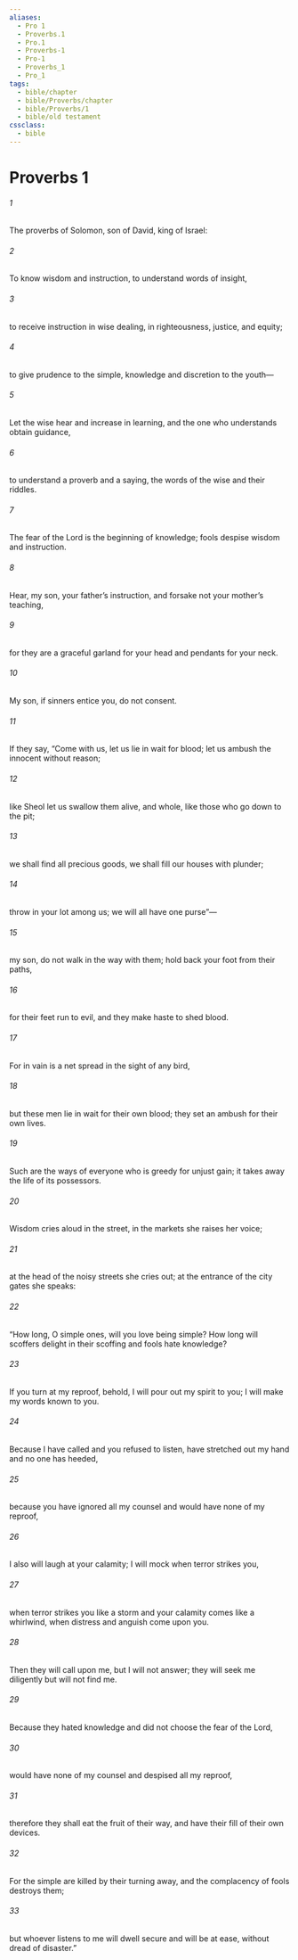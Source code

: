 ```yaml
---
aliases:
  - Pro 1
  - Proverbs.1
  - Pro.1
  - Proverbs-1
  - Pro-1
  - Proverbs_1
  - Pro_1
tags:
  - bible/chapter
  - bible/Proverbs/chapter
  - bible/Proverbs/1
  - bible/old testament
cssclass:
  - bible
---
```


# Proverbs 1

###### 1
The proverbs of Solomon, son of David, king of Israel:
###### 2
To know wisdom and instruction, to understand words of insight,
###### 3
to receive instruction in wise dealing, in righteousness, justice, and equity;
###### 4
to give prudence to the simple, knowledge and discretion to the youth—
###### 5
Let the wise hear and increase in learning, and the one who understands obtain guidance,
###### 6
to understand a proverb and a saying,   the words of the wise and their riddles.
###### 7
The fear of the Lord is the beginning of knowledge; fools despise wisdom and instruction.
###### 8
Hear, my son, your father’s instruction, and forsake not your mother’s teaching,
###### 9
for they are a graceful garland for your head and pendants for your neck.
###### 10
My son, if sinners entice you, do not consent.
###### 11
If they say, “Come with us, let us lie in wait for blood;   let us ambush the innocent without reason;
###### 12
like Sheol let us swallow them alive, and whole, like those who go down to the pit;
###### 13
we shall find all precious goods, we shall fill our houses with plunder;
###### 14
throw in your lot among us; we will all have one purse”—
###### 15
my son, do not walk in the way with them;   hold back your foot from their paths,
###### 16
for their feet run to evil, and they make haste to shed blood.
###### 17
For in vain is a net spread in the sight of any bird,
###### 18
but these men lie in wait for their own blood; they set an ambush for their own lives.
###### 19
Such are the ways of everyone who is greedy for unjust gain;   it takes away the life of its possessors.
###### 20
Wisdom cries aloud in the street, in the markets she raises her voice;
###### 21
at the head of the noisy streets she cries out; at the entrance of the city gates she speaks:
###### 22
“How long, O simple ones, will you love being simple? How long will scoffers delight in their scoffing and fools hate knowledge?
###### 23
If you turn at my reproof, behold, I will pour out my spirit to you; I will make my words known to you.
###### 24
Because I have called and you refused to listen, have stretched out my hand and no one has heeded,
###### 25
because you have ignored all my counsel and would have none of my reproof,
###### 26
I also will laugh at your calamity; I will mock when terror strikes you,
###### 27
when terror strikes you like a storm and your calamity comes like a whirlwind, when distress and anguish come upon you.
###### 28
Then they will call upon me, but I will not answer; they will seek me diligently but will not find me.
###### 29
Because they hated knowledge and did not choose the fear of the Lord,
###### 30
would have none of my counsel and despised all my reproof,
###### 31
therefore they shall eat the fruit of their way, and have their fill of their own devices.
###### 32
For the simple are killed by their turning away, and the complacency of fools destroys them;
###### 33
but whoever listens to me will dwell secure and will be at ease, without dread of disaster.”



